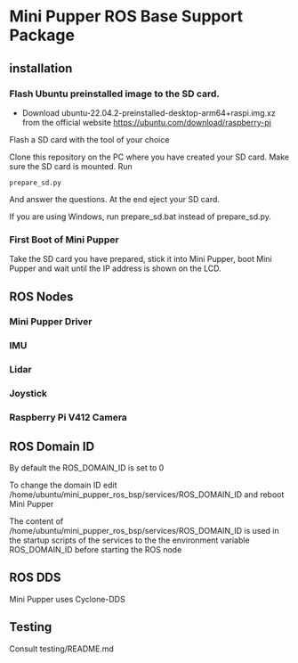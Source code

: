 # Mini Pupper ROS  Base Support Package

## installation

### Flash Ubuntu preinstalled image to the SD card.

* Download ubuntu-22.04.2-preinstalled-desktop-arm64+raspi.img.xz from the official website https://ubuntu.com/download/raspberry-pi

Flash a SD card with the tool of your choice

Clone this repository on the PC where you have created your SD card. Make sure the SD card is mounted. Run

```
prepare_sd.py
```

And answer the questions. At the end eject your SD card.

If you are using Windows, run prepare_sd.bat instead of prepare_sd.py.

### First Boot of Mini Pupper

Take the SD card you have prepared, stick it into Mini Pupper, boot Mini Pupper and wait until the IP address is shown on the LCD.

## ROS Nodes

### Mini Pupper Driver

### IMU

### Lidar

### Joystick

### Raspberry Pi V412 Camera

## ROS Domain ID

By default the ROS_DOMAIN_ID is set to 0

To change the domain ID edit /home/ubuntu/mini_pupper_ros_bsp/services/ROS_DOMAIN_ID and reboot Mini Pupper

The content of /home/ubuntu/mini_pupper_ros_bsp/services/ROS_DOMAIN_ID is used in the startup scripts of the services to the the environment
variable ROS_DOMAIN_ID before starting the ROS node

## ROS DDS

Mini Pupper uses Cyclone-DDS

## Testing

Consult testing/README.md
